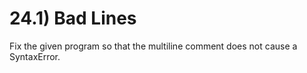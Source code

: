 # 24.1) Bad Lines

Fix the given program so that the multiline comment does not cause a
SyntaxError.
